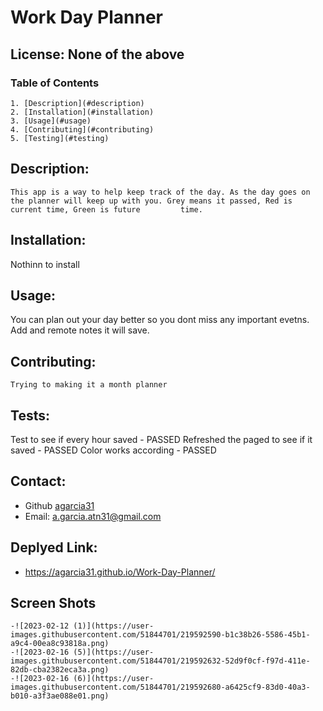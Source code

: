# Work Day Planner
  ## License: None of the above
  ### Table of Contents
    1. [Description](#description)
    2. [Installation](#installation)
    3. [Usage](#usage)
    4. [Contributing](#contributing)
    5. [Testing](#testing)
  ## Description:
    This app is a way to help keep track of the day. As the day goes on the planner will keep up with you. Grey means it passed, Red is current time, Green is future         time.
  ## Installation:
  Nothinn to install
  ## Usage:
  You can plan out your day better so you dont miss any important evetns. Add and remote notes it will save.
  ## Contributing:
    Trying to making it a month planner
  ## Tests:
  Test to see if every hour saved - PASSED
  Refreshed the paged to see if it saved - PASSED
  Color works according - PASSED
  ## Contact:
  - Github [agarcia31](https://github.com/agarcia31)
  - Email: [a.garcia.atn31@gmail.com](mailto:a.garcia.atn31@gmail.com)
  ## Deplyed Link:
  - https://agarcia31.github.io/Work-Day-Planner/ 
  ## Screen Shots
    -![2023-02-12 (1)](https://user-images.githubusercontent.com/51844701/219592590-b1c38b26-5586-45b1-a9c4-00ea8c93818a.png)
    -![2023-02-16 (5)](https://user-images.githubusercontent.com/51844701/219592632-52d9f0cf-f97d-411e-82db-cba2382eca3a.png)
    -![2023-02-16 (6)](https://user-images.githubusercontent.com/51844701/219592680-a6425cf9-83d0-40a3-b010-a3f3ae088e01.png)
